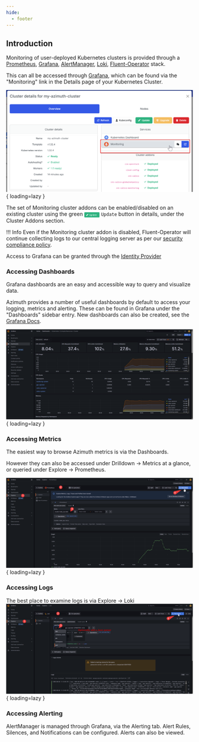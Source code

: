 ```yaml
---
hide:
  - footer
---
```


## Introduction
Monitoring of user-deployed Kubernetes clusters is provided through a [Prometheus](https://prometheus.io/), [Grafana](https://grafana.com/oss/grafana/), [AlertManager](https://prometheus.io/docs/alerting/latest/alertmanager/), [Loki](https://grafana.com/oss/loki/), [Fluent-Operator](https://fluentbit.io/) stack.

This can all be accessed through [Grafana](https://grafana.com/docs/grafana/latest/), which can be found via the "Monitoring" link in the Details page of your Kubernetes Cluster.

![The link to monitoring is in Cluster Details](../../assets/images/accessing_monitoring.png){ loading=lazy }

The set of Monitoring cluster addons can be enabled/disabled on an existing cluster using the green <img loading="lazy" class="off-glb" src="../../assets/images/update-button.svg" style="height:1em; vertical-align:middle;"> `Update` button in details, under the Cluster Addons section.

!!! Info
    Even if the Monitoring cluster addon is disabled, Fluent-Operator will continue collecting logs to our central logging server as per our [security compliance policy](https://stfc.atlassian.net/wiki/spaces/CLOUDKB/pages/673185793/Security+Compliance).

Access to Grafana can be granted through the [Identity Provider](../../identity_provider/identity_provider.md)

### Accessing Dashboards
Grafana dashboards are an easy and accessible way to query and visualize data.

Azimuth provides a number of useful dashboards by default to access your logging, metrics and alerting. These can be found in Grafana under the "Dashboards" sidebar entry. New dashboards can also be created, see the [Grafana Docs](https://grafana.com/docs/grafana/latest/dashboards/).

![An example of a dashboard](../../assets/images/monitoring_dashboard.png){ loading=lazy }

### Accessing Metrics
The easiest way to browse Azimuth metrics is via the Dashboards.

However they can also be accessed under Drilldown → Metrics at a glance, or queried under Explore → Prometheus.

![Exploring metrics](../../assets/images/monitoring_metrics.png){ loading=lazy }

### Accessing Logs
The best place to examine logs is via Explore -> Loki
![Accessing logs via Explore - Loki](../../assets/images/monitoring_logs.png){ loading=lazy }

### Accessing Alerting
AlertManager is managed through Grafana, via the Alerting tab. Alert Rules, Silences, and Notifications can be configured.
Alerts can also be viewed.